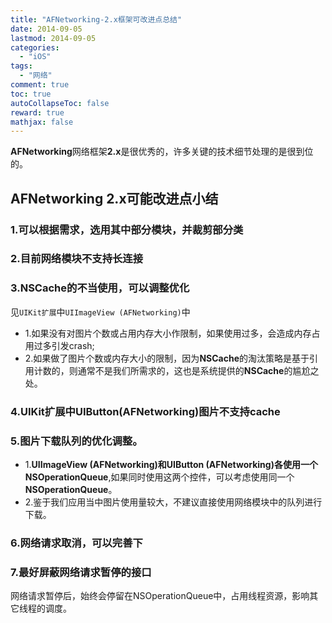 ```yaml
---
title: "AFNetworking-2.x框架可改进点总结"
date: 2014-09-05
lastmod: 2014-09-05
categories:
  - "iOS"
tags:
  - "网络"
comment: true
toc: true
autoCollapseToc: false
reward: true
mathjax: false
---
```


**AFNetworking**网络框架**2.x**是很优秀的，许多关键的技术细节处理的是很到位的。


## AFNetworking 2.x可能改进点小结
### 1.可以根据需求，选用其中部分模块，并裁剪部分类
### 2.目前网络模块不支持长连接
### 3.**NSCache**的不当使用，可以调整优化
   见`UIKit扩展`中`UIImageView (AFNetworking)`中
        
  * 1.如果没有对图片个数或占用内存大小作限制，如果使用过多，会造成内存占用过多引发crash;
  * 2.如果做了图片个数或内存大小的限制，因为**NSCache**的淘汰策略是基于引用计数的，则通常不是我们所需求的，这也是系统提供的**NSCache**的尴尬之处。

### 4.UIKit扩展中UIButton(AFNetworking)图片不支持cache

### 5.图片下载队列的优化调整。   
   * 1.**UIImageView (AFNetworking)**和**UIButton (AFNetworking)**各使用一个**NSOperationQueue**,如果同时使用这两个控件，可以考虑使用同一个**NSOperationQueue**。
   * 2.鉴于我们应用当中图片使用量较大，不建议直接使用网络模块中的队列进行下载。
    
### 6.网络请求取消，可以完善下

### 7.最好屏蔽网络请求暂停的接口
   网络请求暂停后，始终会停留在NSOperationQueue中，占用线程资源，影响其它线程的调度。




    

